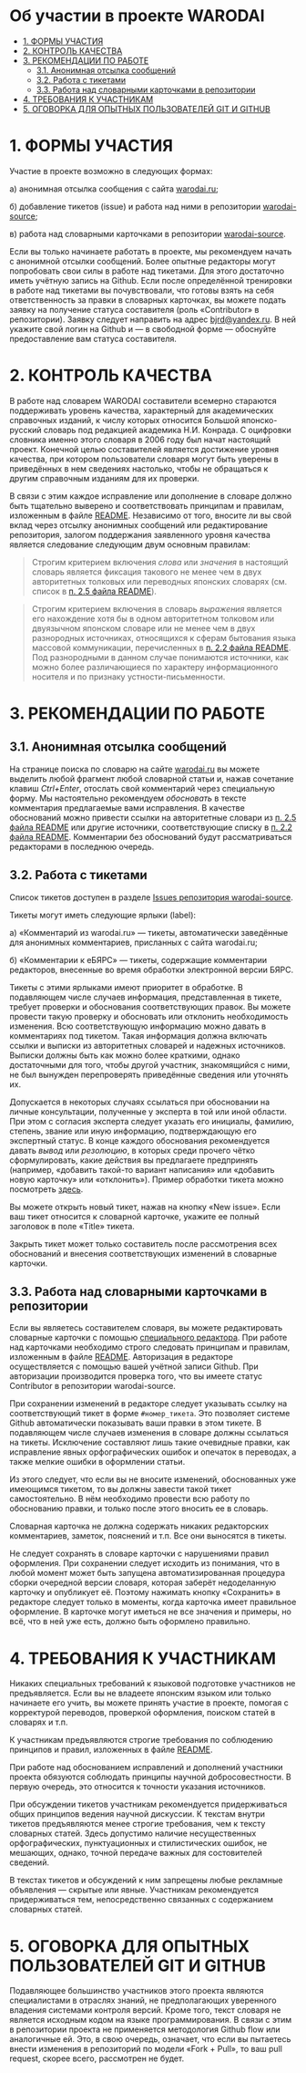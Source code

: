 Об участии в проекте WARODAI
=================================

<!-- TOC depthfrom:1 orderedlist:true -->

- [1. ФОРМЫ УЧАСТИЯ](#1-формы-участия)
- [2. КОНТРОЛЬ КАЧЕСТВА](#2-контроль-качества)
- [3. РЕКОМЕНДАЦИИ ПО РАБОТЕ](#3-рекомендации-по-работе)
    - [3.1. Анонимная отсылка сообщений](#31-анонимная-отсылка-сообщений)
    - [3.2. Работа с тикетами](#32-работа-с-тикетами)
    - [3.3. Работа над словарными карточками в репозитории](#33-работа-над-словарными-карточками-в-репозитории)
- [4. ТРЕБОВАНИЯ К УЧАСТНИКАМ](#4-требования-к-участникам)
- [5. ОГОВОРКА ДЛЯ ОПЫТНЫХ ПОЛЬЗОВАТЕЛЕЙ GIT И GITHUB](#5-оговорка-для-опытных-пользователей-git-и-github)

<!-- /TOC -->

# 1. ФОРМЫ УЧАСТИЯ
Участие в проекте возможно в следующих формах:

а) анонимная отсылка сообщения с сайта [warodai.ru](https://www.warodai.ru);

б) добавление тикетов (issue) и работа над ними в репозитории [warodai-source](https://github.com/warodai/warodai-source/issues);

в) работа над словарными карточками в репозитории [warodai-source](https://github.com/warodai/warodai-source).

Если вы только начинаете работать в проекте, мы рекомендуем начать с анонимной отсылки сообщений. Более опытные редакторы могут попробовать свои силы в работе над тикетами. Для этого достаточно иметь учётную запись на Github. Если после определённой тренировки в работе над тикетами вы почувствовали, что готовы взять на себя ответственность за правки в словарных карточках, вы можете подать заявку на получение статуса составителя (роль «Contributor» в репозитории). Заявку следует направить на адрес [bjrd@yandex.ru](mailto:bjrd@yandex.ru). В ней укажите свой логин на Github и — в свободной форме — обоснуйте предоставление вам статуса составителя.

# 2. КОНТРОЛЬ КАЧЕСТВА
В работе над словарем WARODAI составители всемерно стараются поддерживать уровень качества, характерный для академических справочных изданий, к числу которых относится Большой японско-русский словарь под редакцией академика Н.И. Конрада. С оцифровки словника именно этого словаря в 2006 году был начат настоящий проект. Конечной целью составителей является достижение уровня качества, при котором пользователи словаря могут быть уверены в приведённых в нем сведениях настолько, чтобы не обращаться к другим справочным изданиям для их проверки.

В связи с этим каждое исправление или дополнение в словаре должно быть тщательно выверено и соответствовать принципам и правилам, изложенным в файле [README](https://github.com/warodai/warodai-source/blob/master/README.md). Независимо от того, вносите ли вы свой вклад через отсылку анонимных сообщений или редактирование репозитория, залогом поддержания заявленного уровня качества является следование следующим двум основным правилам:

> Строгим критерием включения *слова* или *значения* в настоящий словарь является фиксация такового не менее чем в двух авторитетных толковых или переводных японских словарях (см. список в [п. 2.5 файла README](https://github.com/warodai/warodai-source/blob/master/README.md#25-источники)).

> Строгим критерием включения в словарь *выражения* является его нахождение хотя бы в одном авторитетном толковом или двуязычном японском словаре или не менее чем в двух разнородных источниках, относящихся к сферам бытования языка массовой коммуникации, перечисленных в [п. 2.2 файла README](https://github.com/warodai/warodai-source/blob/master/README.md#22-лексический-состав-словаря). Под разнородными в данном случае понимаются источники, как можно более различающиеся по характеру информационного носителя и по признаку устности-письменности.

# 3. РЕКОМЕНДАЦИИ ПО РАБОТЕ

## 3.1. Анонимная отсылка сообщений
На странице поиска по словарю на сайте [warodai.ru](https://www.warodai.ru) вы можете выделить любой фрагмент любой словарной статьи и, нажав сочетание клавиш *Ctrl+Enter*, отослать свой комментарий через специальную форму. Мы настоятельно рекомендуем *обосновать* в тексте комментария предлагаемые вами исправления. В качестве обоснований можно привести ссылки на авторитетные словари из [п. 2.5 файла README](https://github.com/warodai/warodai-source/blob/master/README.md#25-источники) или другие источники, соответствующие списку в [п. 2.2 файла README](https://github.com/warodai/warodai-source/blob/master/README.md#22-лексический-состав-словаря). Комментарии без обоснований будут рассматриваться редакторами в последнюю очередь.

## 3.2. Работа с тикетами
Список тикетов доступен в разделе [Issues репозитория warodai-source](https://github.com/warodai/warodai-source/issues).

Тикеты могут иметь следующие ярлыки (label):

а) «Комментарий из warodai.ru» — тикеты, автоматически заведённые для анонимных комментариев, присланных с сайта warodai.ru;

б) «Комментарии к eБЯРС» — тикеты, содержащие комментарии редакторов, внесенные во время обработки электронной версии БЯРС.

Тикеты с этими ярлыками имеют приоритет в обработке. В подавляющем числе случаев информация, представленная в тикете, требует проверки и обоснования соответствующих правок. Вы можете провести такую проверку и обосновать или отклонить необходимость изменения. Всю соответствующую информацию можно давать в комментариях под тикетом. Такая информация должна включать ссылки и выписки из авторитетных словарей и надежных источников. Выписки должны быть как можно более краткими, однако достаточными для того, чтобы другой участник, знакомящийся с ними, не был вынужден перепроверять приведённые сведения или уточнять их. 

Допускается в некоторых случаях ссылаться при обосновании на личные консультации, полученные у эксперта в той или иной области. При этом с согласия эксперта следует указать его инициалы, фамилию, степень, звание или иную информацию, подтверждающую его экспертный статус. В конце каждого обоснования рекомендуется давать *вывод* или *резолюцию*, в которых среди прочего чётко сформулировать, какие действия вы предлагаете предпринять (например, «добавить такой-то вариант написания» или «добавить новую карточку» или «отклонить»). Пример обработки тикета можно посмотреть <a href="https://github.com/warodai/warodai-source/issues/2259">здесь</a>.

Вы можете открыть новый тикет, нажав на кнопку «New issue». Если ваш тикет относится к словарной карточке, укажите ее полный заголовок в поле «Title» тикета. 

Закрыть тикет может только составитель после рассмотрения всех обоснований и внесения соответствующих изменений в словарные карточки.

## 3.3. Работа над словарными карточками в репозитории
Если вы являетесь составителем словаря, вы можете редактировать словарные карточки с помощью [специального редактора](https://warodai.ru/editor/). При работе над карточками необходимо строго следовать принципам и правилам, изложенным в файле [README](https://github.com/warodai/warodai-source/blob/master/README.md). Авторизация в редакторе осуществляется с помощью вашей учётной записи Github. При авторизации производится проверка того, что вы имеете статус Contributor в репозитории warodai-source.

При сохранении изменений в редакторе следует указывать ссылку на соответствующий тикет в форме `#номер_тикета`. Это позволяет системе Github автоматически показывать ваши правки в этом тикете. В подавляющем числе случаев изменения в словаре должны ссылаться на тикеты. Исключение составляют лишь такие очевидные правки, как исправление явных орфографических ошибок и опечаток в переводах, а также мелкие ошибки в оформлении статьи.

Из этого следует, что если вы не вносите изменений, обоснованных уже имеющимся тикетом, то вы должны завести такой тикет самостоятельно. В нём необходимо провести всю работу по обоснованию правки, и только после этого вносить ее в словарь.

Словарная карточка не должна содержать никаких редакторских комментариев, заметок, пояснений и т.п. Все они выносятся в тикеты.

Не следует сохранять в словаре карточки с нарушениями правил оформления. При сохранении следует исходить из понимания, что в любой момент может быть запущена автоматизированная процедура сборки очередной версии словаря, которая заберёт недоделанную карточку и опубликует её. Поэтому нажимать кнопку «Сохранить» в редакторе следует только в моменты, когда карточка имеет правильное оформление. В карточке могут иметься не все значения и примеры, но всё, что в ней уже есть, должно быть оформлено правильно.

# 4. ТРЕБОВАНИЯ К УЧАСТНИКАМ

Никаких специальных требований к языковой подготовке участников не предъявляется. Если вы не владеете японским языком или только начинаете его учить, вы можете принять участие в проекте, помогая с корректурой переводов, проверкой оформления, поиском статей в словарях и т.п.

К участникам предъявляются строгие требования по соблюдению принципов и правил, изложенных в файле [README](https://github.com/warodai/warodai-source/blob/master/README.md).

При работе над обоснованием исправлений и дополнений участники проекта обязуются соблюдать принципы научной добросовестности. В первую очередь, это относится к точности указания источников.

При обсуждении тикетов участникам рекомендуется придерживаться общих принципов ведения научной дискуссии. К текстам внутри тикетов предъявляются менее строгие требования, чем к тексту словарных статей. Здесь допустимо наличие несущественных орфографических, пунктуационных и стилистических ошибок, не мешающих, однако, точной передаче важных для состовителей сведений.

В текстах тикетов и обсуждений к ним запрещены любые рекламные объявления — скрытые или явные. Участникам рекомендуется придерживаться тем, непосредственно связанных с содержанием словарных статей.

# 5. ОГОВОРКА ДЛЯ ОПЫТНЫХ ПОЛЬЗОВАТЕЛЕЙ GIT И GITHUB
Подавляющее большинство участников этого проекта являются специалистами в отраслях знаний, не предполагающих уверенного владения системами контроля версий. Кроме того, текст словаря не является исходным кодом на языке программирования. В связи с этим в репозитории проекта не применяется методология Github flow или аналогичные ей. Это, в свою очередь, означает, что если вы пытаетесь внести изменения в репозиторий по модели «Fork + Pull», то ваш pull request, скорее всего, рассмотрен не будет.